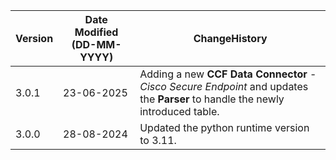 | **Version** | **Date Modified (DD-MM-YYYY)**| **ChangeHistory**                             |
|-------------|-------------------------------|-----------------------------------------------|
| 3.0.1       | 23-06-2025                    | Adding a new **CCF Data Connector** - *Cisco Secure Endpoint*  and updates the **Parser** to handle the newly introduced table.  	   |
| 3.0.0       | 28-08-2024                    | Updated the python runtime version to 3.11.    |
